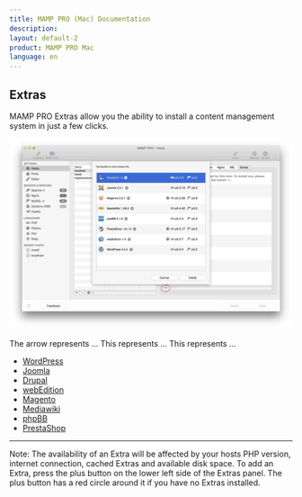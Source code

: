 ```yaml
---
title: MAMP PRO (Mac) Documentation
description: 
layout: default-2
product: MAMP PRO Mac
language: en
---
```


## Extras

MAMP PRO Extras allow you the ability to install a content management system in just a few clicks.

![MAMP](ExtrasPreview.png)

The arrow represents ...
This represents ...
This represents ...



- [WordPress](WordPress/)  
- [Joomla](Joomla/)  
- [Drupal](Drupal/) 
- [webEdition](webEdition/)
- [Magento](Magento/)
- [Mediawiki](Mediawiki/) 
- [phpBB](phpBB/) 
- [PrestaShop](PrestaShop/) 

---

<div class="alert" role="alert">
Note: The availability of an Extra will be affected by your hosts PHP version, internet connection, cached Extras and available disk space. To add an Extra, press the plus button on the lower left side of the Extras panel. The plus button has a red circle around it if you have no Extras installed.
</div>






